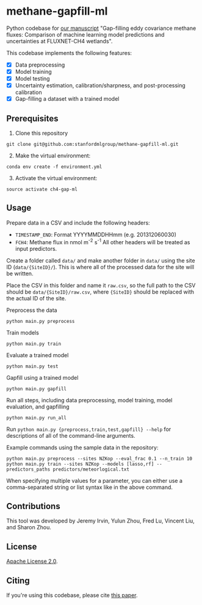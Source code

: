 # methane-gapfill-ml
Python codebase for [our manuscript](https://authors.elsevier.com/a/1dNxrcFXJZ1gC) "Gap-filling eddy covariance methane fluxes: Comparison of machine learning model predictions and uncertainties at FLUXNET-CH4 wetlands".

This codebase implements the following features:
- [X] Data preprocessing
- [X] Model training
- [X] Model testing
- [X] Uncertainty estimation, calibration/sharpness, and post-processing calibration
- [X] Gap-filling a dataset with a trained model

## Prerequisites
1. Clone this repository
```Shell
git clone git@github.com:stanfordmlgroup/methane-gapfill-ml.git
```

2. Make the virtual environment:

```Shell
conda env create -f environment.yml
```

3. Activate the virtual environment:

```Shell
source activate ch4-gap-ml
```

## Usage 
Prepare data in a CSV and include the following headers:
- `TIMESTAMP_END`: Format YYYYMMDDHHmm (e.g. 201312060030)
- `FCH4`: Methane flux in nmol m<sup>-2</sup> s<sup>-1</sup>
All other headers will be treated as input predictors.

Create a folder called `data/` and make another folder in `data/`
using the site ID (`data/{SiteID}/`). This is where all of the processed
data for the site will be written.

Place the CSV in this folder and name it `raw.csv`, so the full path to the
CSV should be `data/{SiteID}/raw.csv`, where `{SiteID}` should be replaced
with the actual ID of the site.

Preprocess the data
```Shell
python main.py preprocess
```

Train models
```Shell
python main.py train
```

Evaluate a trained model
```Shell
python main.py test
```

Gapfill using a trained model
```Shell
python main.py gapfill
```

Run all steps, including data preprocessing, model training, model evaluation, and gapfilling
```Shell
python main.py run_all
```

Run `python main.py {preprocess,train,test,gapfill} --help` for descriptions of all of the command-line arguments.

Example commands using the sample data in the repository:
```Shell
python main.py preprocess --sites NZKop --eval_frac 0.1 --n_train 10
python main.py train --sites NZKop --models [lasso,rf] --predictors_paths predictors/meteorlogical.txt
```
When specifying multiple values for a parameter, you can either use a comma-separated string or list syntax like in the above command.

## Contributions
This tool was developed by Jeremy Irvin, Yulun Zhou, Fred Lu, Vincent Liu, and Sharon Zhou.

## License

[Apache License 2.0](https://github.com/stanfordmlgroup/methane-gapfill-ml/blob/master/LICENSE).

## Citing
If you're using this codebase, please cite [this paper](https://authors.elsevier.com/a/1dNxrcFXJZ1gC).

